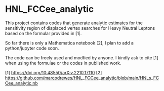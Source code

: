 # HNL_FCCee_analytic
This project contains codes that generate analytic estimates for the sensitivity region of displaced vertex searches for Heavy Neutral Leptons based on the formular provided in [1].

So far there is only a Mathematica notebook [2], I plan to add a python/jupyter code soon.

The code can be freely used and modfied by anyone. I kindly ask to cite [1] when using the formulae or the codes in published work.

[1] https://doi.org/10.48550/arXiv.2210.17110
[2] https://github.com/marcodrewes/HNL_FCCee_analytic/blob/main/HNLs_FCCee_analytic.nb

